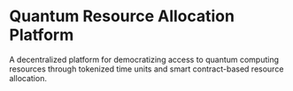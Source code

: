 # Quantum Resource Allocation Platform
 A decentralized platform for democratizing access to quantum computing resources through tokenized time units and smart contract-based resource allocation.
